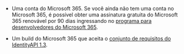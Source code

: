 * Uma conta do Microsoft 365. Se você ainda não tem uma conta no Microsoft 365, é possível obter uma assinatura gratuita do Microsoft 365 renovável por 90 dias ingressando no [programa para desenvolvedores do Microsoft 365](https://developer.microsoft.com/office/dev-program). 

* Um build do Microsoft 365 que aceita o [conjunto de requisitos do IdentityAPI 1.3](/javascript/api/requirement-sets/common/identity-api-requirement-sets).
